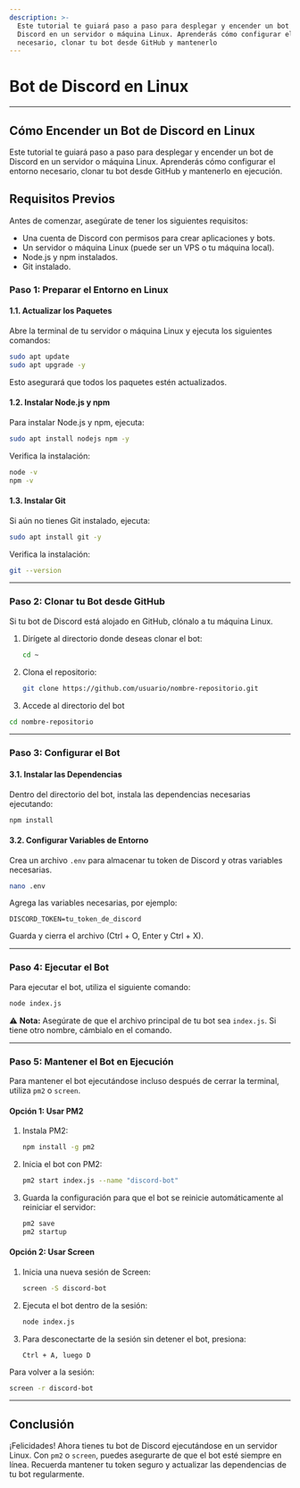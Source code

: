 ```yaml
---
description: >-
  Este tutorial te guiará paso a paso para desplegar y encender un bot de
  Discord en un servidor o máquina Linux. Aprenderás cómo configurar el entorno
  necesario, clonar tu bot desde GitHub y mantenerlo
---
```


# Bot de Discord en Linux

***

## Cómo Encender un Bot de Discord en Linux

Este tutorial te guiará paso a paso para desplegar y encender un bot de Discord en un servidor o máquina Linux. Aprenderás cómo configurar el entorno necesario, clonar tu bot desde GitHub y mantenerlo en ejecución.



## **Requisitos Previos**

Antes de comenzar, asegúrate de tener los siguientes requisitos:

* Una cuenta de Discord con permisos para crear aplicaciones y bots.
* Un servidor o máquina Linux (puede ser un VPS o tu máquina local).
* Node.js y npm instalados.
* Git instalado.

### **Paso 1: Preparar el Entorno en Linux**

#### 1.1. **Actualizar los Paquetes**

Abre la terminal de tu servidor o máquina Linux y ejecuta los siguientes comandos:

```bash
sudo apt update
sudo apt upgrade -y
```

Esto asegurará que todos los paquetes estén actualizados.

#### 1.2. **Instalar Node.js y npm**

Para instalar Node.js y npm, ejecuta:

```bash
sudo apt install nodejs npm -y
```

Verifica la instalación:

```bash
node -v
npm -v
```

#### 1.3. **Instalar Git**

Si aún no tienes Git instalado, ejecuta:

```bash
sudo apt install git -y
```

Verifica la instalación:

```bash
git --version
```

***

### **Paso 2: Clonar tu Bot desde GitHub**

Si tu bot de Discord está alojado en GitHub, clónalo a tu máquina Linux.

1.  Dirígete al directorio donde deseas clonar el bot:

    ```bash
    cd ~
    ```
2.  Clona el repositorio:

    ```bash
    git clone https://github.com/usuario/nombre-repositorio.git
    ```
3. Accede al directorio del bot

```bash
cd nombre-repositorio
```

***

### **Paso 3: Configurar el Bot**

#### 3.1. **Instalar las Dependencias**

Dentro del directorio del bot, instala las dependencias necesarias ejecutando:

```bash
npm install
```

#### 3.2. **Configurar Variables de Entorno**

Crea un archivo `.env` para almacenar tu token de Discord y otras variables necesarias.

```bash
nano .env
```

Agrega las variables necesarias, por ejemplo:

```env
DISCORD_TOKEN=tu_token_de_discord
```

Guarda y cierra el archivo (Ctrl + O, Enter y Ctrl + X).

***

### **Paso 4: Ejecutar el Bot**

Para ejecutar el bot, utiliza el siguiente comando:

```bash
node index.js
```

⚠️ **Nota:** Asegúrate de que el archivo principal de tu bot sea `index.js`. Si tiene otro nombre, cámbialo en el comando.

***

### **Paso 5: Mantener el Bot en Ejecución**

Para mantener el bot ejecutándose incluso después de cerrar la terminal, utiliza `pm2` o `screen`.

#### Opción 1: **Usar PM2**

1.  Instala PM2:

    ```bash
    npm install -g pm2
    ```
2.  Inicia el bot con PM2:

    ```bash
    pm2 start index.js --name "discord-bot"
    ```
3.  Guarda la configuración para que el bot se reinicie automáticamente al reiniciar el servidor:

    ```bash
    pm2 save
    pm2 startup
    ```

#### Opción 2: **Usar Screen**

1.  Inicia una nueva sesión de Screen:

    ```bash
    screen -S discord-bot
    ```
2.  Ejecuta el bot dentro de la sesión:

    ```bash
    node index.js
    ```
3.  Para desconectarte de la sesión sin detener el bot, presiona:

    ```
    Ctrl + A, luego D
    ```

Para volver a la sesión:

```bash
screen -r discord-bot
```

***

## **Conclusión**

¡Felicidades! Ahora tienes tu bot de Discord ejecutándose en un servidor Linux. Con `pm2` o `screen`, puedes asegurarte de que el bot esté siempre en línea. Recuerda mantener tu token seguro y actualizar las dependencias de tu bot regularmente.
